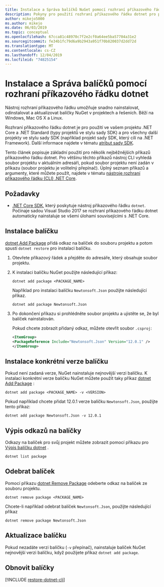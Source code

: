```yaml
---
title: Instalace a Správa balíčků NuGet pomocí rozhraní příkazového řádku dotnet
description: Pokyny pro použití rozhraní příkazového řádku dotnet pro práci s balíčky NuGet.
author: mikejo5000
ms.author: mikejo
ms.date: 06/03/2019
ms.topic: conceptual
ms.openlocfilehash: 67cca81c48970c7f2e2cf0a64ee5ba57704a31e2
ms.sourcegitcommit: fe34b1fc79d6a9b2943a951f70b820037d2dd72d
ms.translationtype: MT
ms.contentlocale: cs-CZ
ms.lasthandoff: 12/04/2019
ms.locfileid: "74825154"
---
```

# <a name="install-and-manage-packages-using-the-dotnet-cli"></a>Instalace a Správa balíčků pomocí rozhraní příkazového řádku dotnet

Nástroj rozhraní příkazového řádku umožňuje snadno nainstalovat, odinstalovat a aktualizovat balíčky NuGet v projektech a řešeních. Běží na Windows, Mac OS X a Linux.

Rozhraní příkazového řádku dotnet je pro použití ve vašem projektu .NET Core a .NET Standard (typy projektů ve stylu sady SDK) a pro všechny další projekty ve stylu sady SDK (například projekt sady SDK, který cílí na .NET Framework). Další informace najdete v tématu [atribut sady SDK](/dotnet/core/tools/csproj#additions).

Tento článek popisuje základní použití pro několik nejběžnějších příkazů příkazového řádku dotnet. Pro většinu těchto příkazů nástroj CLI vyhledá soubor projektu v aktuálním adresáři, pokud soubor projektu není zadán v příkazu (soubor projektu je volitelný přepínač). Úplný seznam příkazů a argumenty, které můžete použít, najdete v tématu [nástroje rozhraní příkazového řádku (CLI) .NET Core](../reference/dotnet-commands.md).

## <a name="prerequisites"></a>Požadavky

- [.NET Core SDK](https://www.microsoft.com/net/download/), který poskytuje nástroj příkazového řádku `dotnet`. Počínaje sadou Visual Studio 2017 se rozhraní příkazového řádku dotnet automaticky nainstaluje se všemi úlohami souvisejícími s .NET Core.

## <a name="install-a-package"></a>Instalace balíčku

[dotnet Add Package](/dotnet/core/tools/dotnet-add-package?tabs=netcore2x) přidá odkaz na balíček do souboru projektu a potom spustí `dotnet restore` pro instalaci balíčku.

1. Otevřete příkazový řádek a přejděte do adresáře, který obsahuje soubor projektu.

2. K instalaci balíčku NuGet použijte následující příkaz:

    ```dotnetcli
    dotnet add package <PACKAGE_NAME>
    ```

    Například pro instalaci balíčku `Newtonsoft.Json` použijte následující příkaz.

    ```dotnetcli
    dotnet add package Newtonsoft.Json
    ```

3. Po dokončení příkazu si prohlédněte soubor projektu a ujistěte se, že byl balíček nainstalován.

   Pokud chcete zobrazit přidaný odkaz, můžete otevřít soubor `.csproj`:

    ```xml
   <ItemGroup>
    <PackageReference Include="Newtonsoft.Json" Version="12.0.1" />
   </ItemGroup>
    ```

## <a name="install-a-specific-version-of-a-package"></a>Instalace konkrétní verze balíčku

Pokud není zadaná verze, NuGet nainstaluje nejnovější verzi balíčku. K instalaci konkrétní verze balíčku NuGet můžete použít taky příkaz [dotnet Add Package](/dotnet/core/tools/dotnet-add-package?tabs=netcore2x) :

```dotnetcli
dotnet add package <PACKAGE_NAME> -v <VERSION>
```

Pokud například chcete přidat 12.0.1 verze balíčku `Newtonsoft.Json`, použijte tento příkaz:

```dotnetcli
dotnet add package Newtonsoft.Json -v 12.0.1
```

## <a name="list-package-references"></a>Výpis odkazů na balíčky

Odkazy na balíček pro svůj projekt můžete zobrazit pomocí příkazu pro [Výpis balíčku dotnet](/dotnet/core/tools/dotnet-list-package?tabs=netcore2x) .

```dotnetcli
dotnet list package
```

## <a name="remove-a-package"></a>Odebrat balíček

Pomocí příkazu [dotnet Remove Package](/dotnet/core/tools/dotnet-remove-package?tabs=netcore2x) odeberte odkaz na balíček ze souboru projektu.

```dotnetcli
dotnet remove package <PACKAGE_NAME>
```

Chcete-li například odebrat balíček `Newtonsoft.Json`, použijte následující příkaz

```dotnetcli
dotnet remove package Newtonsoft.Json
```

## <a name="update-a-package"></a>Aktualizace balíčku

Pokud nezadáte verzi balíčku (`-v` přepínač), nainstaluje balíček NuGet nejnovější verzi balíčku, když použijete příkaz `dotnet add package`.

## <a name="restore-packages"></a>Obnovit balíčky

[!INCLUDE [restore-dotnet-cli](includes/restore-dotnet-cli.md)]
